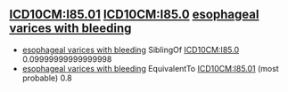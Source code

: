 ## [ICD10CM:I85.01](http://apps.who.int/classifications/icd10/browse/2010/en#/I85.01) [ICD10CM:I85.0](http://apps.who.int/classifications/icd10/browse/2010/en#/I85.0) [esophageal varices with bleeding](http://purl.obolibrary.org/obo/MONDO_0021645)

- [esophageal varices with bleeding](http://purl.obolibrary.org/obo/MONDO_0021645) SiblingOf [ICD10CM:I85.0](http://apps.who.int/classifications/icd10/browse/2010/en#/I85.0)		0.09999999999999998
- [esophageal varices with bleeding](http://purl.obolibrary.org/obo/MONDO_0021645) EquivalentTo [ICD10CM:I85.01](http://apps.who.int/classifications/icd10/browse/2010/en#/I85.01)	(most probable)	0.8

